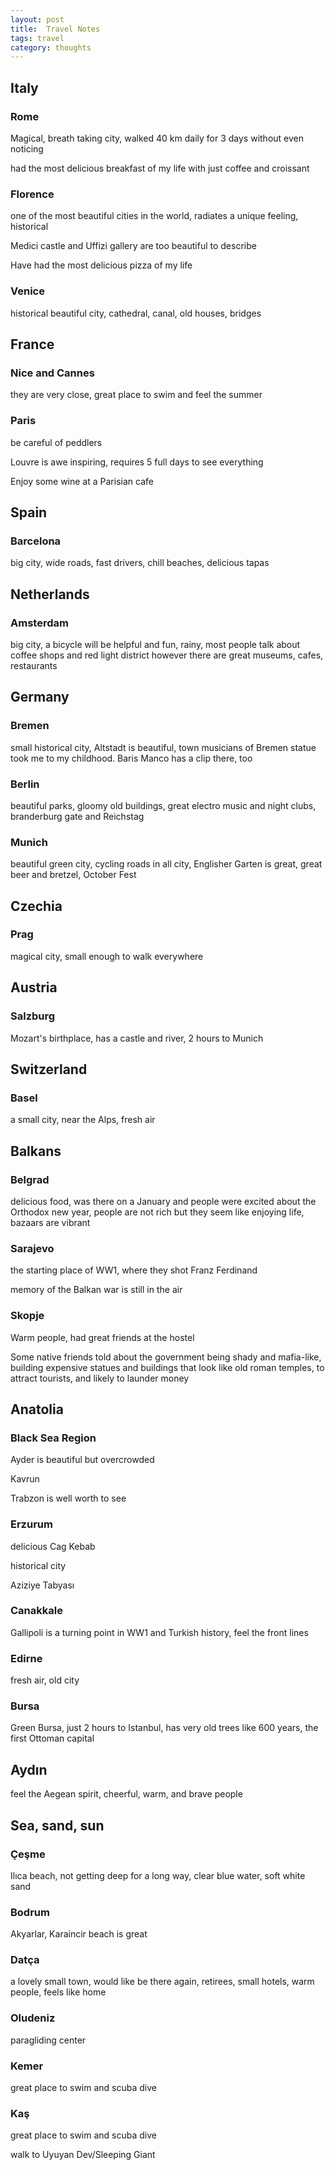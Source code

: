 ```yaml
---
layout: post
title:  Travel Notes 
tags: travel
category: thoughts
--- 
```



## Italy 

### Rome 

Magical, breath taking city, walked 40 km daily for 3 days without even noticing 

had the most delicious breakfast of my life with just coffee and croissant 

### Florence 

one of the most beautiful cities in the world, radiates a unique feeling, historical 

Medici castle and Uffizi gallery are too beautiful to describe 

Have had the most delicious pizza of my life 

### Venice  

historical beautiful city, cathedral, canal, old houses, bridges 

## France 

### Nice and Cannes

they are very close, great place to swim and feel the summer 

### Paris

be careful of peddlers 

Louvre is awe inspiring, requires 5 full days to see everything

Enjoy some wine at a Parisian cafe 

## Spain 

### Barcelona

big city, wide roads, fast drivers, chill beaches, delicious tapas 

## Netherlands 

### Amsterdam

big city, a bicycle will be helpful and fun, rainy, most people talk about coffee shops and red light district however there are great museums, cafes, restaurants

## Germany 

### Bremen

small historical city, Altstadt is beautiful, town musicians of Bremen statue took me to my childhood. Baris Manco has a clip there, too 

### Berlin

beautiful parks, gloomy old buildings, great electro music and night clubs, branderburg gate and Reichstag

### Munich

beautiful green city, cycling roads in all city, Englisher Garten is great, great beer and bretzel, October Fest 

## Czechia

### Prag

magical city, small enough to walk everywhere 

## Austria

### Salzburg

Mozart's birthplace, has a castle and river, 2 hours to Munich 

## Switzerland

### Basel

a small city, near the Alps, fresh air 


## Balkans 


### Belgrad

delicious food, was there on a January and people were excited about the Orthodox new year, people are not rich but they seem like enjoying life, bazaars are vibrant

### Sarajevo

the starting place of WW1, where they shot Franz Ferdinand

memory of the Balkan war is still in the air 

### Skopje

Warm people, had great friends at the hostel

Some native friends told about the government being shady and mafia-like, building expensive statues and buildings that look like old roman temples, to attract tourists, and likely to launder money 


## Anatolia 


### Black Sea Region 

Ayder is beautiful but overcrowded

Kavrun 

Trabzon is well worth to see

 
### Erzurum 

delicious Cag Kebab 

historical city 

Aziziye Tabyası 

### Canakkale

Gallipoli is a turning point in WW1 and Turkish history, feel the front lines 

### Edirne 

fresh air, old city 

### Bursa

Green Bursa, just 2 hours to Istanbul, has very old trees like 600 years, the first Ottoman capital 

## Aydın 

feel the Aegean spirit, cheerful, warm, and brave people 


## Sea, sand, sun 

### Çeşme 

Ilıca beach, not getting deep for a long way, clear blue water, soft white sand

### Bodrum

Akyarlar, Karaincir beach is great 

### Datça 

a lovely small town, would like be there again, retirees, small hotels, warm people, feels like home 

### Oludeniz

paragliding center 

### Kemer

great place to swim and scuba dive 

### Kaş

great place to swim and scuba dive 

walk to Uyuyan Dev/Sleeping Giant 

